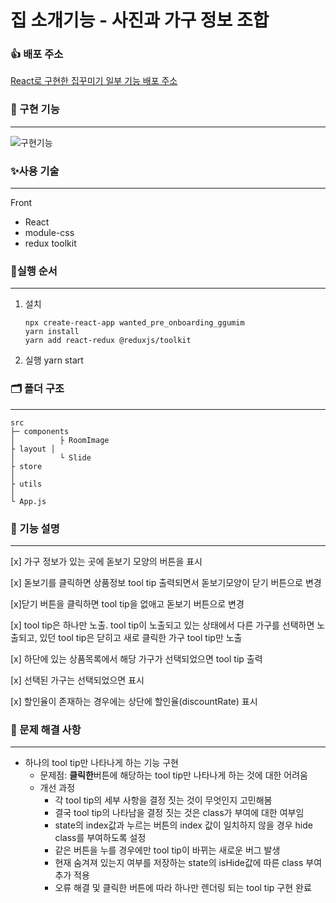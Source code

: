 # 집 소개기능 - 사진과 가구 정보 조합

### 👍 배포 주소

<a href="https://nervous-mestorf-40df22.netlify.app/" target="_blank">React로 구현한 집꾸미기 일부 기능 배포 주소</a>


### 🎠 구현 기능

---

![구현기능](https://user-images.githubusercontent.com/93258739/151914762-2e61bc19-7796-4c7a-b270-a24acaf67bda.gif)

### ✨사용 기술

---

Front

- React
- module-css
- redux toolkit

### 🔱실행 순서

---

1.  설치

        npx create-react-app wanted_pre_onboarding_ggumim
        yarn install
        yarn add react-redux @reduxjs/toolkit

2.  실행
    yarn start

### 🗂 폴더 구조

---

    src
    ├─ components
    │          ├ RoomImage
    ├ layout │
    │          └ Slide
    ├ store
    │
    ├ utils
    │
    └ App.js

### 🎈 기능 설명

---

[x] 가구 정보가 있는 곳에 돋보기 모양의 버튼을 표시

[x] 돋보기를 클릭하면 상품정보 tool tip 출력되면서 돋보기모양이 닫기 버튼으로 변경

[x]닫기 버튼을 클릭하면 tool tip을 없애고 돋보기 버튼으로 변경

[x] tool tip은 하나만 노출. tool tip이 노출되고 있는 상태에서 다른 가구를 선택하면 노출되고, 있던 tool tip은 닫히고 새로 클릭한 가구 tool tip만 노출

[x] 하단에 있는 상품목록에서 해당 가구가 선택되었으면 tool tip 출력

[x] 선택된 가구는 선택되었으면 표시

[x] 할인율이 존재하는 경우에는 상단에 할인율(discountRate) 표시

### 👊 문제 해결 사항

---

- 하나의 tool tip만 나타나게 하는 기능 구현
  - 문제점: **클릭한**버튼에 해당하는 tool tip만 나타나게 하는 것에 대한 어려움
  - 개선 과정
    - 각 tool tip의 세부 사항을 결정 짓는 것이 무엇인지 고민해봄
    - 결국 tool tip의 나타남을 결정 짓는 것은 class가 부여에 대한 여부임
    - state의 index값과 누르는 버튼의 index 값이 일치하지 않을 경우 hide class를 부여하도록 설정
    - 같은 버튼을 누를 경우에만 tool tip이 바뀌는 새로운 버그 발생
    - 현재 숨겨져 있는지 여부를 저장하는 state의 isHide값에 따른 class 부여 추가 적용
    - 오류 해결 및 클릭한 버튼에 따라 하나만 렌더링 되는 tool tip 구현 완료
